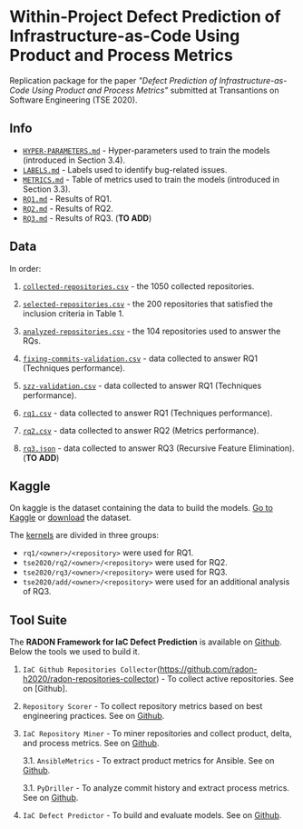 # Within-Project Defect Prediction of Infrastructure-as-Code Using Product and Process Metrics

Replication package for the paper *"Defect Prediction of Infrastructure-as-Code Using Product and Process Metrics"* submitted at Transantions on Software Engineering (TSE 2020).

## Info

* [`HYPER-PARAMETERS.md`](HYPER-PARAMETERS.md) - Hyper-parameters used to train the models (introduced in Section 3.4).
* [`LABELS.md`](LABELS.md) - Labels used to identify bug-related issues.
* [`METRICS.md`](METRICS.md) - Table of metrics used to train the models (introduced in Section 3.3).
* [`RQ1.md`](RQ1.md) - Results of RQ1.
* [`RQ2.md`](RQ2.md) - Results of RQ2.
* [`RQ3.md`](RQ3.md) - Results of RQ3. (**TO ADD**)


## Data

In order:

1. [`collected-repositories.csv`](collected-repositories.csv) - the 1050 collected repositories.

2. [`selected-repositories.csv`](selected-repositories.csv) - the 200 repositories that satisfied the inclusion criteria in Table 1.

3. [`analyzed-repositories.csv`](analyzed-repositories.csv) - the 104 repositories used to answer the RQs.

4. [`fixing-commits-validation.csv`](fixing-commits-validation.csv) - data collected to answer RQ1 (Techniques performance).

5. [`szz-validation.csv`](szz-validation.csv) - data collected to answer RQ1 (Techniques performance).

6. [`rq1.csv`](rq1.csv) - data collected to answer RQ1 (Techniques performance).

7. [`rq2.csv`](rq2.csv) - data collected to answer RQ2 (Metrics performance).

8. [`rq3.json`](rq3.json) - data collected to answer RQ3 (Recursive Feature Elimination). (**TO ADD**)



## Kaggle
On kaggle is the dataset containing the data to build the models. [Go to Kaggle](https://www.kaggle.com/stefadp/ansibledefectsprediction/) or [download](https://www.kaggle.com/stefadp/ansibledefectsprediction/download) the dataset.


The [kernels](https://www.kaggle.com/stefadp/ansibledefectsprediction/kernels?sortBy=hotness&group=everyone&pageSize=20&datasetId=591542) are divided in three groups:

* `rq1/<owner>/<repository>` were used for RQ1.
* `tse2020/rq2/<owner>/<repository>` were used for RQ2.
* `tse2020/rq3/<owner>/<repository>` were used for RQ3.
* `tse2020/add/<owner>/<repository>` were used for an additional analysis of RQ3.



## Tool Suite

The **RADON Framework for IaC Defect Prediction** is available on [Github](https://github.com/radon-h2020/radon-defect-prediction-api).
Below the tools we used to build it.


1. `IaC Github Repositories Collector`(https://github.com/radon-h2020/radon-repositories-collector) - To collect active repositories. 
See on [Github].

2. `Repository Scorer` - To collect repository metrics based on best engineering practices. 
See on [Github](https://github.com/radon-h2020/radon-repository-scorer).

3. `IaC Repository Miner` - To miner repositories and collect product, delta, and process metrics.
See on [Github](https://github.com/radon-h2020/radon-repository-miner).
 
    3.1. `AnsibleMetrics` - To extract product metrics for Ansible.
    See on [Github](https://github.com/radon-h2020/radon-ansible-metrics).
 
    3.1. `PyDriller` - To analyze commit history and extract process metrics.
    See on [Github](https://github.com/ishepard/pydriller).

4. `IaC Defect Predictor` - To build and evaluate models. See on [Github](https://github.com/radon-h2020/radon-defect-prediction-cli).




